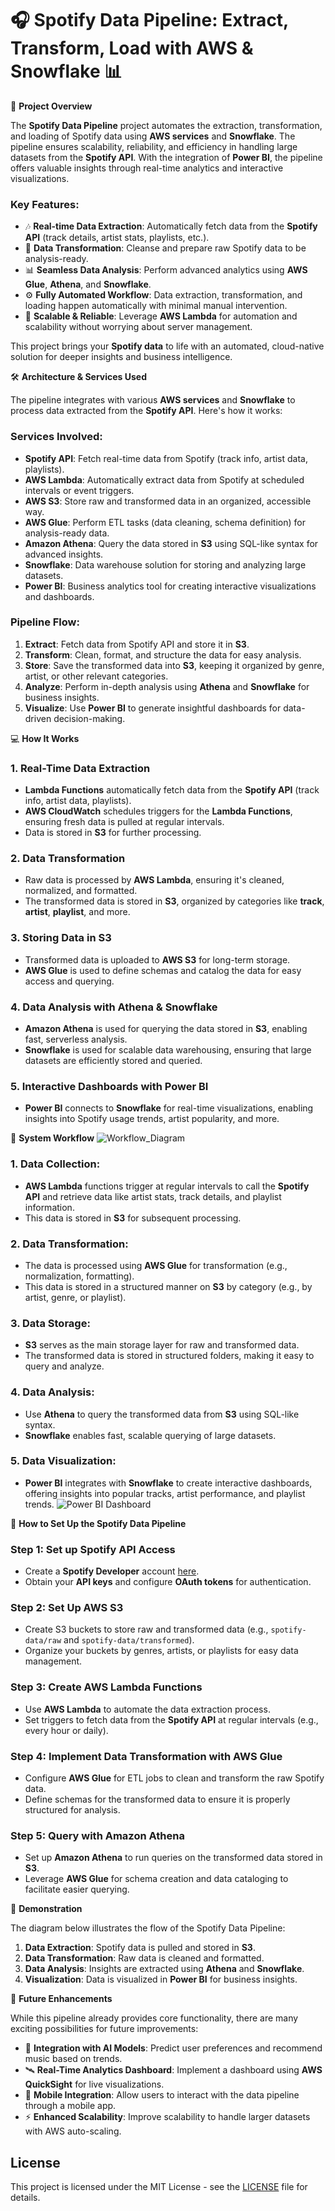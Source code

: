 # 🎧 Spotify Data Pipeline: Extract, Transform, Load with AWS & Snowflake 📊

🚗 **Project Overview**

The **Spotify Data Pipeline** project automates the extraction, transformation, and loading of Spotify data using **AWS services** and **Snowflake**. The pipeline ensures scalability, reliability, and efficiency in handling large datasets from the **Spotify API**. With the integration of **Power BI**, the pipeline offers valuable insights through real-time analytics and interactive visualizations.

### Key Features:
- 🎶 **Real-time Data Extraction**: Automatically fetch data from the **Spotify API** (track details, artist stats, playlists, etc.).
- 🔄 **Data Transformation**: Cleanse and prepare raw Spotify data to be analysis-ready.
- 📊 **Seamless Data Analysis**: Perform advanced analytics using **AWS Glue**, **Athena**, and **Snowflake**.
- ⚙️ **Fully Automated Workflow**: Data extraction, transformation, and loading happen automatically with minimal manual intervention.
- 📱 **Scalable & Reliable**: Leverage **AWS Lambda** for automation and scalability without worrying about server management.

This project brings your **Spotify data** to life with an automated, cloud-native solution for deeper insights and business intelligence.

🛠️ **Architecture & Services Used**

The pipeline integrates with various **AWS services** and **Snowflake** to process data extracted from the **Spotify API**. Here's how it works:

### Services Involved:
- **Spotify API**: Fetch real-time data from Spotify (track info, artist data, playlists).
- **AWS Lambda**: Automatically extract data from Spotify at scheduled intervals or event triggers.
- **AWS S3**: Store raw and transformed data in an organized, accessible way.
- **AWS Glue**: Perform ETL tasks (data cleaning, schema definition) for analysis-ready data.
- **Amazon Athena**: Query the data stored in **S3** using SQL-like syntax for advanced insights.
- **Snowflake**: Data warehouse solution for storing and analyzing large datasets.
- **Power BI**: Business analytics tool for creating interactive visualizations and dashboards.

### Pipeline Flow:
1. **Extract**: Fetch data from Spotify API and store it in **S3**.
2. **Transform**: Clean, format, and structure the data for easy analysis.
3. **Store**: Save the transformed data into **S3**, keeping it organized by genre, artist, or other relevant categories.
4. **Analyze**: Perform in-depth analysis using **Athena** and **Snowflake** for business insights.
5. **Visualize**: Use **Power BI** to generate insightful dashboards for data-driven decision-making.

💻 **How It Works**

### 1. Real-Time Data Extraction
- **Lambda Functions** automatically fetch data from the **Spotify API** (track info, artist data, playlists).
- **AWS CloudWatch** schedules triggers for the **Lambda Functions**, ensuring fresh data is pulled at regular intervals.
- Data is stored in **S3** for further processing.

### 2. Data Transformation
- Raw data is processed by **AWS Lambda**, ensuring it's cleaned, normalized, and formatted.
- The transformed data is stored in **S3**, organized by categories like **track**, **artist**, **playlist**, and more.

### 3. Storing Data in S3
- Transformed data is uploaded to **AWS S3** for long-term storage.
- **AWS Glue** is used to define schemas and catalog the data for easy access and querying.

### 4. Data Analysis with Athena & Snowflake
- **Amazon Athena** is used for querying the data stored in **S3**, enabling fast, serverless analysis.
- **Snowflake** is used for scalable data warehousing, ensuring that large datasets are efficiently stored and queried.
  
### 5. Interactive Dashboards with Power BI
- **Power BI** connects to **Snowflake** for real-time visualizations, enabling insights into Spotify usage trends, artist popularity, and more.

🔧 **System Workflow**
![Workflow_Diagram](./images/Workflow.png)

### 1. Data Collection:
- **AWS Lambda** functions trigger at regular intervals to call the **Spotify API** and retrieve data like artist stats, track details, and playlist information.
- This data is stored in **S3** for subsequent processing.

### 2. Data Transformation:
- The data is processed using **AWS Glue** for transformation (e.g., normalization, formatting).
- This data is stored in a structured manner on **S3** by category (e.g., by artist, genre, or playlist).

### 3. Data Storage:
- **S3** serves as the main storage layer for raw and transformed data.
- The transformed data is stored in structured folders, making it easy to query and analyze.

### 4. Data Analysis:
- Use **Athena** to query the transformed data from **S3** using SQL-like syntax.
- **Snowflake** enables fast, scalable querying of large datasets.

### 5. Data Visualization:
- **Power BI** integrates with **Snowflake** to create interactive dashboards, offering insights into popular tracks, artist performance, and playlist trends.
![Power BI Dashboard](./images/Workflow.png)

🔄 **How to Set Up the Spotify Data Pipeline**

### Step 1: Set up Spotify API Access
- Create a **Spotify Developer** account [here](https://developer.spotify.com).
- Obtain your **API keys** and configure **OAuth tokens** for authentication.

### Step 2: Set Up AWS S3
- Create S3 buckets to store raw and transformed data (e.g., `spotify-data/raw` and `spotify-data/transformed`).
- Organize your buckets by genres, artists, or playlists for easy data management.

### Step 3: Create AWS Lambda Functions
- Use **AWS Lambda** to automate the data extraction process.
- Set triggers to fetch data from the **Spotify API** at regular intervals (e.g., every hour or daily).

### Step 4: Implement Data Transformation with AWS Glue
- Configure **AWS Glue** for ETL jobs to clean and transform the raw Spotify data.
- Define schemas for the transformed data to ensure it is properly structured for analysis.

### Step 5: Query with Amazon Athena
- Set up **Amazon Athena** to run queries on the transformed data stored in **S3**.
- Leverage **AWS Glue** for schema creation and data cataloging to facilitate easier querying.

🎯 **Demonstration**

The diagram below illustrates the flow of the Spotify Data Pipeline:

1. **Data Extraction**: Spotify data is pulled and stored in **S3**.
2. **Data Transformation**: Raw data is cleaned and formatted.
3. **Data Analysis**: Insights are extracted using **Athena** and **Snowflake**.
4. **Visualization**: Data is visualized in **Power BI** for business insights.

🚀 **Future Enhancements**

While this pipeline already provides core functionality, there are many exciting possibilities for future improvements:

- 🔗 **Integration with AI Models**: Predict user preferences and recommend music based on trends.
- 🛰️ **Real-Time Analytics Dashboard**: Implement a dashboard using **AWS QuickSight** for live visualizations.
- 📱 **Mobile Integration**: Allow users to interact with the data pipeline through a mobile app.
- ⚡ **Enhanced Scalability**: Improve scalability to handle larger datasets with AWS auto-scaling.
  
## License

This project is licensed under the MIT License - see the [LICENSE](LICENSE) file for details.

